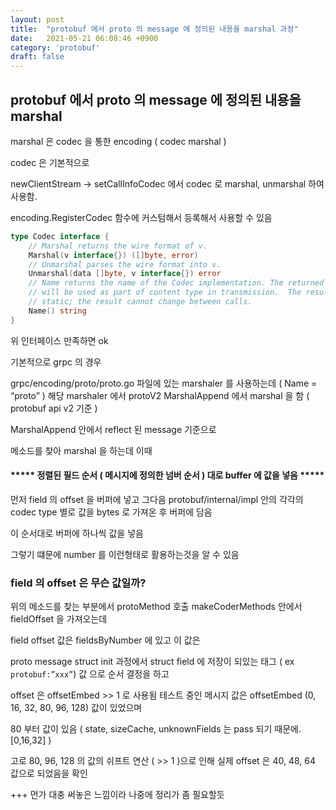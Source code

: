 ```yaml
---
layout: post
title:  "protobuf 에서 proto 의 message 에 정의된 내용을 marshal 과정"
date:   2021-05-21 06:08:46 +0900
category: 'protobuf'
draft: false
---
```


## protobuf 에서 proto 의 message 에 정의된 내용을 marshal

marshal 은 codec 을 통한 encoding ( codec marshal ) 

codec 은 기본적으로

newClientStream -> setCallInfoCodec 에서 codec 로 marshal, unmarshal 하여 사용함.

encoding.RegisterCodec 함수에 커스텀해서 등록해서 사용할 수 있음
```go
type Codec interface {
	// Marshal returns the wire format of v.
	Marshal(v interface{}) ([]byte, error)
	// Unmarshal parses the wire format into v.
	Unmarshal(data []byte, v interface{}) error
	// Name returns the name of the Codec implementation. The returned string
	// will be used as part of content type in transmission.  The result must be
	// static; the result cannot change between calls.
	Name() string
}
```
위 인터페이스 만족하면 ok 

기본적으로 grpc 의 경우

grpc/encoding/proto/proto.go 파일에 있는 marshaler 를 사용하는데 ( Name = “proto” )
해당 marshaler 에서 protoV2 MarshalAppend 에서 marshal 을 함 ( protobuf api v2 기준 )

MarshalAppend 안에서 reflect 된 message 기준으로 

메소드를 찾아 marshal 을 하는데 이때

#### ***** 정렬된 필드 순서 ( 메시지에 정의한 넘버 순서 ) 대로 buffer 에 값을 넣음 ***** 

먼저 field 의 offset 을 버퍼에 넣고 그다음 protobuf/internal/impl 안의 각각의 codec type 별로 값을 bytes 로 가져온 후 버퍼에 담음

이 순서대로 버퍼에 하나씩 값을 넣음

그렇기 떄문에 number 를 이런형태로 활용하는것을 알 수 있음

### field 의 offset 은 무슨 값일까? 
위의 메소드를 찾는 부분에서 protoMethod 호출
makeCoderMethods 안에서
fieldOffset 을 가져오는데

field offset 값은 fieldsByNumber 에 있고 이 값은

proto message struct init 과정에서 struct field 에 저장이 되있는 태그 ( ex `protobuf:”xxx”`) 값 으로 
순서 결정을 하고 

offset 은 offsetEmbed >> 1 로 사용됨 
테스트 중인 메시지 값은 offsetEmbed (0, 16, 32, 80, 96, 128) 값이 있었으며

80 부터 값이 있음 ( state, sizeCache, unknownFields 는 pass 되기 때문에.[0,16,32] )

고로 80, 96, 128 의 값의 쉬프트 연산 ( >> 1 )으로 인해
실제 offset 은 40, 48, 64 값으로 되었음을 확인 



+++ 먼가 대충 써놓은 느낌이라 나중에 정리가 좀 필요할듯
